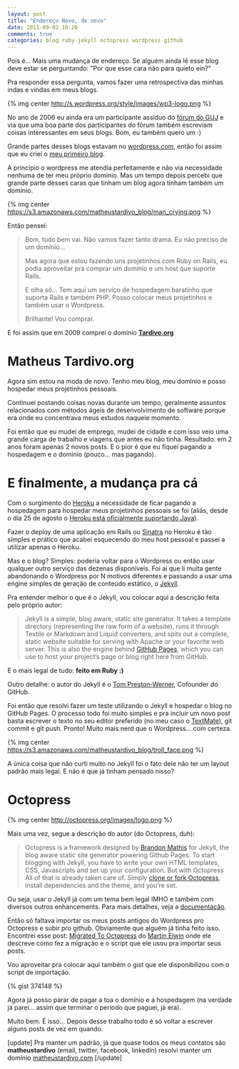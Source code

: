 ```yaml
---
layout: post
title: "Endereço Novo, de novo"
date: 2011-09-02 10:20
comments: true
categories: blog ruby jekyll octopress wordpress github
---
```


Pois é... Mais uma mudança de endereço. Se alguém ainda lê esse blog deve estar se perguntando: "Por que esse cara não para quieto ein?" 

Pra responder essa pergunta, vamos fazer uma retrospectiva das minhas indas e vindas em meus blogs. 

{% img center http://s.wordpress.org/style/images/wp3-logo.png %} 

No ano de 2006 eu ainda era um participante assíduo do [fórum do GUJ](http://www.guj.com.br/forums/list.java) e via que uma boa parte dos participantes do fórum também escreviam coisas interessantes em seus blogs. Bom, eu também quero um :) 

Grande partes desses blogs estavam no [wordpress.com](http://wordpress.com/), então foi assim que eu criei o [meu primeiro blog](http://tardivo.wordpress.com/). 

A princípio o wordpress me atendia perfeitamente e não via necessidade nenhuma de ter meu próprio domínio. Mas um tempo depois percebi que grande parte desses caras que tinham um blog agora tinham também um domínio. 

{% img center https://s3.amazonaws.com/matheustardivo_blog/man_crying.png %} 

Então pensei: 

> Bom, tudo bem vai. Não vamos fazer tanto drama. Eu não preciso de um domínio... 
>
> Mas agora que estou fazendo uns projetinhos com Ruby on Rails, eu podia aproveitar pra comprar um domínio e um host que suporte Rails. 
>
> E olha só... Tem aqui um serviço de hospedagem baratinho que suporta Rails e também PHP. Posso colocar meus projetinhos e também usar o Wordpress. 
>
> Brilhante! Vou comprar.

E foi assim que em 2009 comprei o domínio [**Tardivo.org**](http://tardivo.org)

Matheus Tardivo.org
===================

Agora sim estou na moda de novo. Tenho meu blog, meu domínio e posso hospedar meus projetinhos pessoais. 

Continuei postando coisas novas durante um tempo, geralmente assuntos relacionados com métodos ágeis de desenvolvimento de software porque era onde eu concentrava meus estudos naquele momento. 

Foi então que eu mudei de emprego, mudei de cidade e com isso veio uma grande carga de trabalho e viagens que antes eu não tinha. Resultado: em 2 anos foram apenas 2 novos posts. E o pior é que eu fiquei pagando a hospedagem e o domínio (pouco... mas pagando).

E finalmente, a mudança pra cá
==============================

Com o surgimento do [Heroku](http://www.heroku.com/) a necessidade de ficar pagando a hospedagem para hospedar meus projetinhos pessoais se foi (aliás, desde o dia 25 de agosto o [Heroku está oficialmente suportando Java](http://blog.heroku.com/archives/2011/8/25/java/)). 

Fazer o deploy de uma aplicação em Rails ou [Sinatra](http://www.sinatrarb.com/) no Heroku é tão simples e prático que acabei esquecendo do meu host pessoal e passei a utilizar apenas o Heroku.

Mas e o blog? Simples: poderia voltar para o Wordpress ou então usar qualquer outro serviço das dezenas disponíveis. Foi ai que li muita gente abandonando o Wordpress por N motivos diferentes e passando a usar uma engine simples de geração de conteúdo estático, o [Jekyll](http://jekyllrb.com/). 

Pra entender melhor o que é o Jekyll, vou colocar aqui a descrição feita pelo próprio autor:

> Jekyll is a simple, blog aware, static site generator. It takes a template directory (representing the raw form of a website), runs it through Textile or Markdown and Liquid converters, and spits out a complete, static website suitable for serving with Apache or your favorite web server. This is also the engine behind [GitHub Pages](http://pages.github.com/), which you can use to host your project’s page or blog right here from GitHub.

E o mais legal de tudo: **feito em Ruby :)** 

Outro detalhe: o autor do Jekyll é o [Tom Preston-Werner](http://tom.preston-werner.com/), Cofounder do GitHub. 

Foi então que resolvi fazer um teste utilizando o Jekyll e hospedar o blog no GitHub Pages. O processo todo foi muito simples e pra incluir um novo post basta escrever o texto no seu editor preferido (no meu caso o [TextMate](http://macromates.com/)), git commit e git push. Pronto! Muito mais nerd que o Wordpress... com certeza. 

{% img center https://s3.amazonaws.com/matheustardivo_blog/troll_face.png %} 

A única coisa que não curti muito no Jekyll foi o fato dele não ter um layout padrão mais legal. E não é que já tinham pensado nisso? 

Octopress
=========

{% img center http://octopress.org/images/logo.png %} 

Mais uma vez, segue a descrição do autor (do Octopress, duh):

> Octopress is a framework designed by [Brandon Mathis](http://brandonmathis.com/) for Jekyll, the blog aware static site generator powering Github Pages. To start blogging with Jekyll, you have to write your own HTML templates, CSS, Javascripts and set up your configuration. But with Octopress All of that is already taken care of. Simply [clone or fork Octopress](https://github.com/imathis/octopress), install dependencies and the theme, and you’re set. 

Ou seja, usar o Jekyll já com um tema bem legal IMHO e também com diversos outros enhancements. Para mais detalhes, veja a [documentação](http://octopress.org/docs/). 

Então só faltava importar os meus posts antigos do Wordpress pro Octopress e subir pro github. Obviamente que alguém já tinha feito isso. Encontrei esse post: [Migrated To Octopress](http://martin.elwin.com/blog/2010/03/migrated-to-octopress/) do [Martin Elwin](http://martin.elwin.com/about/) onde ele descreve como fez a migração e o script que ele usou pra importar seus posts. 

Vou aproveitar pra colocar aqui também o gist que ele disponibilizou com o script de importação. 

{% gist 374148 %} 

Agora já posso parar de pagar a toa o domínio e a hospedagem (na verdade já parei... assim que terminar o período que paguei, já era). 

Muito bem. É isso... Depois desse trabalho todo é só voltar a escrever alguns posts de vez em quando. 

[update]
Pra manter um padrão, já que quase todos os meus contatos são <strong>matheustardivo</strong> (email, twitter, facebook, linkedin) resolvi manter um domínio [matheustardivo.com](http://matheustardivo.com)
[/update]
